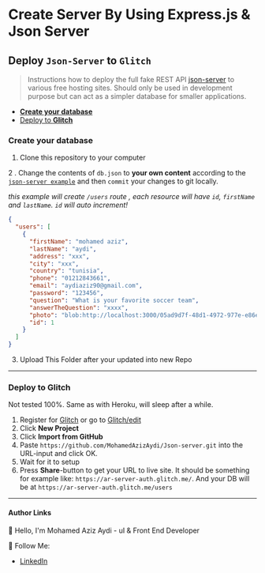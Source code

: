 # Create Server By Using Express.js & Json Server

## Deploy `Json-Server` to `Glitch`

> Instructions how to deploy the full fake REST API [json-server](https://github.com/typicode/json-server) to various free hosting sites. Should only be used in development purpose but can act as a simpler database for smaller applications.

- [**Create your database**](#create-your-database)
- [Deploy to **Glitch**](#deploy-to-glitch)
### Create your database

1. Clone this repository to your computer

2 . Change the contents of `db.json` to **your own content** according to the [`json-server example`](https://github.com/typicode/json-server#example) and then `commit` your changes to git locally.

_this example will create `/users` route , each resource will have `id`, `firstName` and `lastName`. `id` will auto increment!_

```json
{
  "users": [
    {
      "firstName": "mohamed aziz",
      "lastName": "aydi",
      "address": "xxx",
      "city": "xxx",
      "country": "tunisia",
      "phone": "01212843661",
      "email": "aydiaziz90@gmail.com",
      "password": "123456",
      "question": "What is your favorite soccer team",
      "answerTheQuestion": "xxxx",
      "photo": "blob:http://localhost:3000/05ad9d7f-48d1-4972-977e-e86e9c25c342",
      "id": 1
    }
  ]
}
```
3. Upload This Folder after your updated into new Repo

---

### Deploy to Glitch

Not tested 100%. Same as with Heroku, will sleep after a while.

1. Register for [Glitch](https://glitch.com/) or go to [Glitch/edit](https://glitch.com/)
2. Click **New Project**
3. Click **Import from GitHub**
4. Paste `https://github.com/MohamedAzizAydi/Json-server.git` into the URL-input and click OK.
5. Wait for it to setup
6. Press **Share**-button to get your URL to live site. It should be something for example like: `https://ar-server-auth.glitch.me/`. And your DB will be at `https://ar-server-auth.glitch.me/users`

----

#### Author Links

👋 Hello, I'm Mohamed Aziz Aydi - uI & Front End Developer


🚀 Follow Me:


- [LinkedIn](https://www.linkedin.com/in/mohamed-aziz-aydi/)


